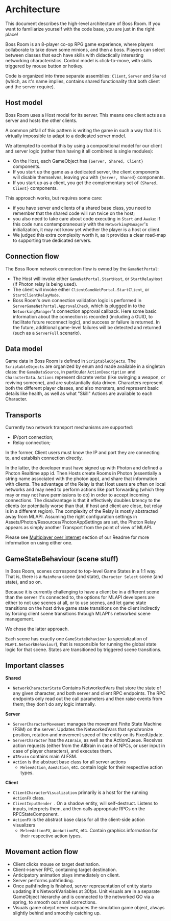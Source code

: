 # Architecture
This document describes the high-level architecture of Boss Room.
If you want to familiarize yourself with the code base, you are just in the right place!

Boss Room is an 8-player co-op RPG game experience, where players collaborate to take down some minions, and then a boss. Players can select between classes that each have skills with didactically interesting networking characteristics. Control model is click-to-move, with skills triggered by mouse button or hotkey. 

Code is organized into three separate assemblies: `Client`, `Server` and `Shared` (which, as it's name implies, contains shared functionality that both client and the server require).

## Host model
Boss Room uses a Host model for its server. This means one client acts as a server and hosts the other clients. 

A common pitfall of this pattern is writing the game in such a way that it is virtually impossible to adapt to a dedicated server model. 

We attempted to combat this by using a compositional model for our client and server logic (rather than having it all combined is single modules):
 - On the Host, each GameObject has `{Server, Shared, Client}` components. 
 - If you start up the game as a dedicated server, the client components will disable themselves, leaving you with `{Server, Shared}` components.
 - If you start up as a client, you get the complementary set of `{Shared, Client}` components. 

This approach works, but requires some care: 
 - if you have server and clients of a shared base class, you need to remember that the shared code will run twice on the host; 
 - you also need to take care about code executing in `Start` and `Awake`: if this code runs contemporaneously with the `NetworkingManager`'s initialization, it may not know yet whether the player is a host or client.
 - We judged this extra complexity worth it, as it provides a clear road-map to supporting true dedicated servers. 

## Connection flow
The Boss Room network connection flow is owned by the `GameNetPortal`:
 - The Host will invoke either `GameNetPortal.StartHost`, or `StartRelayHost` (if Photon relay is being used). 
 - The client will invoke either `ClientGameNetPortal.StartClient`, or `StartClientRelayMode`. 
 - Boss Room's own connection validation logic is performed in `ServerGameNetPortal.ApprovalCheck`, which is plugged in to the `NetworkingManager`'s connection approval callback. Here some basic information about the connection is recorded (including a GUID, to facilitate future reconnect logic), and success or failure is returned. In the future, additional game-level failures will be detected and returned (such as a `ServerFull` scenario). 

## Data model
Game data in Boss Room is defined in `ScriptableObjects`. The `ScriptableObjects` are organized by enum and made available in a singleton class: the `GameDataSource`, in particular `ActionDescription` and `CharacterData`. `Actions` represent discrete verbs (like swinging a weapon, or reviving someone), and are substantially data driven. Characters represent both the different player classes, and also monsters, and represent basic details like health, as well as what "Skill" Actions are available to each Character.

## Transports
Currently two network transport mechanisms are supported: 
 - IP/port connection;
 - Relay connection;

In the former, Client users must know the IP and port they are connecting to, and establish connection directly.

In the latter, the developer must have signed up with Photon and defined a Photon Realtime app id. Then Hosts create Rooms in Photon (essentially a string name associated with the photon app), and share that information with clients. The advantage of the Relay is that Host users are often on local networks and may need to perform actions like port forwarding (which they may or may not have permissions to do) in order to accept incoming connections. The disadvantage is that it effectively doubles latency to the clients (or potentially worse than that, if host and client are close, but relay is in a different region). The complexity of the Relay is mostly abstracted away from MLAPI. Assuming the right configuration settings in Assets/Photon/Resources/PhotonAppSettings are set, the Photon Relay appears as simply another Transport from the point of view of MLAPI. 

Please see [Multiplayer over internet](README.md) section of our Readme for more information on using either one.

## GameStateBehaviour (scene stuff)
In Boss Room, scenes correspond to top-level Game States in a 1:1 way. That is, there is a `MainMenu` scene (and state), `Character Select` scene (and state), and so on. 

Because it is currently challenging to have a client be in a different scene than the server it's connected to, the options for MLAPI developers are either to not use scenes at all, or to use scenes, and let game state transitions on the host drive game state transitions on the client indirectly by forcing client scene transitions through MLAPI's networked scene management. 

We chose the latter approach. 

Each scene has exactly one `GameStateBehaviour` (a specialization of `MLAPI.NetworkBehaviour`), that is responsible for running the global state logic for that scene. States are transitioned by triggered scene transitions.

## Important classes

**Shared**
 - `NetworkCharacterState` Contains NetworkedVars that store the state of any given character, and both server and client RPC endpoints. The RPC endpoints only read out the call parameters and then raise events from them; they don’t do any logic internally. 

**Server**
 - `ServerCharacterMovement` manages the movement Finite State Machine (FSM) on the server. Updates the NetworkedVars that synchronize position, rotation and movement speed of the entity on its FixedUpdate.
 - `ServerCharacter` has the `AIBrain`, as well as the ActionQueue. Receives action requests (either from the AIBrain in case of NPCs, or user input in case of player characters), and executes them.
 - `AIBrain` contains main AI FSM.  
 - `Action` is the abstract base class for all server actions
   - `MeleeAction`, `AoeAction`, etc. contain logic for their respective action types. 

**Client**
 - `ClientCharacterVisualization` primarily is a host for the running `ActionFX` class.
 - `ClientInputSender `. On a shadow entity, will self-destruct. Listens to inputs, interprets them, and then calls appropriate RPCs on the RPCStateComponent. 
 - `ActionFX` is the abstract base class for all the client-side action visualizers
   - `MeleeActionFX`, `AoeActionFX`, etc. Contain graphics information for their respective action types. 
  
## Movement action flow
 - Client clicks mouse on target destination. 
 - Client->server RPC, containing target destination. 
 - Anticipatory animation plays immediately on client. 
 - Server performs pathfinding.
 - Once pathfinding is finished, server representation of entity starts updating it's NetworkVariables at 30fps. Unit visuals are in a separate GameObject hierarchy and is connected to the networked GO via a spring, to smooth out small corrections.
 - Visuals game obejct never outpaces the simulation game object, always slightly behind and smoothly catching up. 